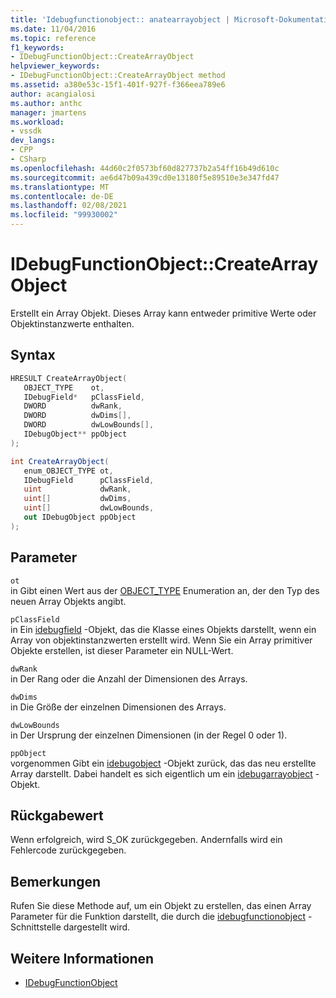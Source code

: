 ```yaml
---
title: 'Idebugfunctionobject:: anatearrayobject | Microsoft-Dokumentation'
ms.date: 11/04/2016
ms.topic: reference
f1_keywords:
- IDebugFunctionObject::CreateArrayObject
helpviewer_keywords:
- IDebugFunctionObject::CreateArrayObject method
ms.assetid: a380e53c-15f1-401f-927f-f366eea789e6
author: acangialosi
ms.author: anthc
manager: jmartens
ms.workload:
- vssdk
dev_langs:
- CPP
- CSharp
ms.openlocfilehash: 44d60c2f0573bf60d827737b2a54ff16b49d610c
ms.sourcegitcommit: ae6d47b09a439cd0e13180f5e89510e3e347fd47
ms.translationtype: MT
ms.contentlocale: de-DE
ms.lasthandoff: 02/08/2021
ms.locfileid: "99930002"
---
```

# <a name="idebugfunctionobjectcreatearrayobject"></a>IDebugFunctionObject::CreateArrayObject
Erstellt ein Array Objekt. Dieses Array kann entweder primitive Werte oder Objektinstanzwerte enthalten.

## <a name="syntax"></a>Syntax

```cpp
HRESULT CreateArrayObject( 
   OBJECT_TYPE    ot,
   IDebugField*   pClassField,
   DWORD          dwRank,
   DWORD          dwDims[],
   DWORD          dwLowBounds[],
   IDebugObject** ppObject
);
```

```csharp
int CreateArrayObject(
   enum_OBJECT_TYPE ot,
   IDebugField      pClassField,
   uint             dwRank,
   uint[]           dwDims,
   uint[]           dwLowBounds,
   out IDebugObject ppObject
);
```

## <a name="parameters"></a>Parameter
`ot`\
in Gibt einen Wert aus der [OBJECT_TYPE](../../../extensibility/debugger/reference/object-type.md) Enumeration an, der den Typ des neuen Array Objekts angibt.

`pClassField`\
in Ein [idebugfield](../../../extensibility/debugger/reference/idebugfield.md) -Objekt, das die Klasse eines Objekts darstellt, wenn ein Array von objektinstanzwerten erstellt wird. Wenn Sie ein Array primitiver Objekte erstellen, ist dieser Parameter ein NULL-Wert.

`dwRank`\
in Der Rang oder die Anzahl der Dimensionen des Arrays.

`dwDims`\
in Die Größe der einzelnen Dimensionen des Arrays.

`dwLowBounds`\
in Der Ursprung der einzelnen Dimensionen (in der Regel 0 oder 1).

`ppObject`\
vorgenommen Gibt ein [idebugobject](../../../extensibility/debugger/reference/idebugobject.md) -Objekt zurück, das das neu erstellte Array darstellt. Dabei handelt es sich eigentlich um ein [idebugarrayobject](../../../extensibility/debugger/reference/idebugarrayobject.md) -Objekt.

## <a name="return-value"></a>Rückgabewert
 Wenn erfolgreich, wird S_OK zurückgegeben. Andernfalls wird ein Fehlercode zurückgegeben.

## <a name="remarks"></a>Bemerkungen
 Rufen Sie diese Methode auf, um ein Objekt zu erstellen, das einen Array Parameter für die Funktion darstellt, die durch die [idebugfunctionobject](../../../extensibility/debugger/reference/idebugfunctionobject.md) -Schnittstelle dargestellt wird.

## <a name="see-also"></a>Weitere Informationen
- [IDebugFunctionObject](../../../extensibility/debugger/reference/idebugfunctionobject.md)
